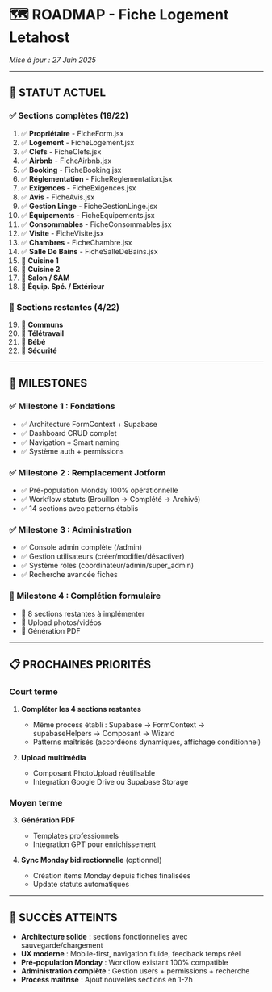 # 🗺️ ROADMAP - Fiche Logement Letahost
*Mise à jour : 27 Juin 2025*

---

## 🎯 **STATUT ACTUEL**

### **✅ Sections complètes** (18/22)
1. ✅ **Propriétaire** - FicheForm.jsx
2. ✅ **Logement** - FicheLogement.jsx  
3. ✅ **Clefs** - FicheClefs.jsx
4. ✅ **Airbnb** - FicheAirbnb.jsx
5. ✅ **Booking** - FicheBooking.jsx
6. ✅ **Réglementation** - FicheReglementation.jsx
7. ✅ **Exigences** - FicheExigences.jsx
8. ✅ **Avis** - FicheAvis.jsx
9. ✅ **Gestion Linge** - FicheGestionLinge.jsx
10. ✅ **Équipements** - FicheEquipements.jsx
11. ✅ **Consommables** - FicheConsommables.jsx
12. ✅ **Visite** - FicheVisite.jsx
13. ✅ **Chambres** - FicheChambre.jsx
14. ✅ **Salle De Bains** - FicheSalleDeBains.jsx
15. 🔲 **Cuisine 1**
16. 🔲 **Cuisine 2**
17. 🔲 **Salon / SAM**
18. 🔲 **Équip. Spé. / Extérieur**
### **🔲 Sections restantes** (4/22)
19. 🔲 **Communs**
20. 🔲 **Télétravail**
21. 🔲 **Bébé**
22. 🔲 **Sécurité**

---

## 🏁 **MILESTONES**

### **✅ Milestone 1 : Fondations** 
- ✅ Architecture FormContext + Supabase
- ✅ Dashboard CRUD complet
- ✅ Navigation + Smart naming
- ✅ Système auth + permissions

### **✅ Milestone 2 : Remplacement Jotform**
- ✅ Pré-population Monday 100% opérationnelle
- ✅ Workflow statuts (Brouillon → Complété → Archivé)
- ✅ 14 sections avec patterns établis

### **✅ Milestone 3 : Administration** 
- ✅ Console admin complète (/admin)
- ✅ Gestion utilisateurs (créer/modifier/désactiver)
- ✅ Système rôles (coordinateur/admin/super_admin)
- ✅ Recherche avancée fiches

### **🔲 Milestone 4 : Complétion formulaire**
- 🔲 8 sections restantes à implémenter
- 🔲 Upload photos/vidéos
- 🔲 Génération PDF

---

## 📋 **PROCHAINES PRIORITÉS**

### **Court terme** 
1. **Compléter les 4 sections restantes**
   - Même process établi : Supabase → FormContext → supabaseHelpers → Composant → Wizard
   - Patterns maîtrisés (accordéons dynamiques, affichage conditionnel)

2. **Upload multimédia**
   - Composant PhotoUpload réutilisable
   - Integration Google Drive ou Supabase Storage

### **Moyen terme**
3. **Génération PDF**
   - Templates professionnels
   - Integration GPT pour enrichissement

4. **Sync Monday bidirectionnelle** (optionnel)
   - Création items Monday depuis fiches finalisées
   - Update statuts automatiques

---

## 🎉 **SUCCÈS ATTEINTS**

- **Architecture solide** : sections fonctionnelles avec sauvegarde/chargement
- **UX moderne** : Mobile-first, navigation fluide, feedback temps réel  
- **Pré-population Monday** : Workflow existant 100% compatible
- **Administration complète** : Gestion users + permissions + recherche
- **Process maîtrisé** : Ajout nouvelles sections en 1-2h